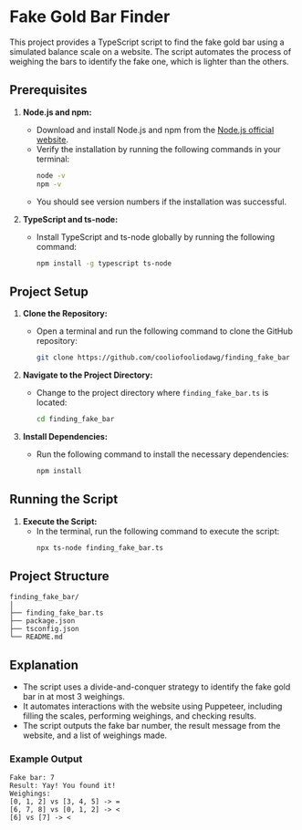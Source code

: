 # Fake Gold Bar Finder

This project provides a TypeScript script to find the fake gold bar using a simulated balance scale on a website. The script automates the process of weighing the bars to identify the fake one, which is lighter than the others.

## Prerequisites

1. **Node.js and npm:**
   - Download and install Node.js and npm from the [Node.js official website](https://nodejs.org/).
   - Verify the installation by running the following commands in your terminal:
     ```sh
     node -v
     npm -v
     ```
   - You should see version numbers if the installation was successful.

2. **TypeScript and ts-node:**
   - Install TypeScript and ts-node globally by running the following command:
     ```sh
     npm install -g typescript ts-node
     ```

## Project Setup

1. **Clone the Repository:**
   - Open a terminal and run the following command to clone the GitHub repository:
     ```sh
     git clone https://github.com/cooliofooliodawg/finding_fake_bar
     ```

2. **Navigate to the Project Directory:**
   - Change to the project directory where `finding_fake_bar.ts` is located:
     ```sh
     cd finding_fake_bar
     ```

3. **Install Dependencies:**
   - Run the following command to install the necessary dependencies:
     ```sh
     npm install
     ```

## Running the Script

1. **Execute the Script:**
   - In the terminal, run the following command to execute the script:
     ```sh
     npx ts-node finding_fake_bar.ts
     ```

## Project Structure
```
finding_fake_bar/
│
├── finding_fake_bar.ts
├── package.json
├── tsconfig.json
└── README.md
```

## Explanation

- The script uses a divide-and-conquer strategy to identify the fake gold bar in at most 3 weighings.
- It automates interactions with the website using Puppeteer, including filling the scales, performing weighings, and checking results.
- The script outputs the fake bar number, the result message from the website, and a list of weighings made.

### Example Output
```
Fake bar: 7
Result: Yay! You found it!
Weighings:
[0, 1, 2] vs [3, 4, 5] -> =
[6, 7, 8] vs [0, 1, 2] -> <
[6] vs [7] -> <
```